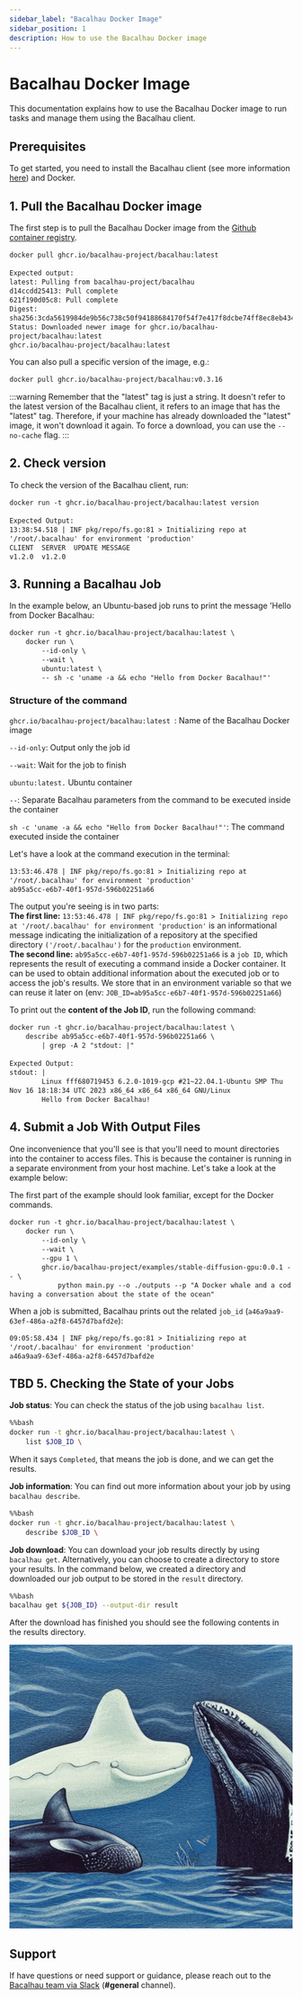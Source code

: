 ```yaml
---
sidebar_label: "Bacalhau Docker Image"
sidebar_position: 1
description: How to use the Bacalhau Docker image
---
```

# Bacalhau Docker Image

This documentation explains how to use the Bacalhau Docker image to run tasks and manage them using the Bacalhau client.

## Prerequisites

To get started, you need to install the Bacalhau client (see more information [here](../../../getting-started/installation.md)) and Docker.

## 1. Pull the Bacalhau Docker image

The first step is to pull the Bacalhau Docker image from the [Github container registry](https://github.com/orgs/bacalhau-project/packages/container/package/bacalhau).

```shell
docker pull ghcr.io/bacalhau-project/bacalhau:latest

Expected output:
latest: Pulling from bacalhau-project/bacalhau
d14ccdd25413: Pull complete
621f190d05c8: Pull complete
Digest: sha256:3cda5619984de9b56c738c50f94188684170f54f7e417f8dcbe74ff8ec8eb434
Status: Downloaded newer image for ghcr.io/bacalhau-project/bacalhau:latest
ghcr.io/bacalhau-project/bacalhau:latest
```

You can also pull a specific version of the image, e.g.:

```bash
docker pull ghcr.io/bacalhau-project/bacalhau:v0.3.16
```

:::warning
Remember that the "latest" tag is just a string. It doesn't refer to the latest version of the Bacalhau client, it refers to an image that has the "latest" tag. Therefore, if your machine has already downloaded the "latest" image, it won't download it again. To force a download, you can use the `--no-cache` flag.
:::

## 2. Check version

To check the version of the Bacalhau client, run:

```shell
docker run -t ghcr.io/bacalhau-project/bacalhau:latest version

Expected Output:
13:38:54.518 | INF pkg/repo/fs.go:81 > Initializing repo at '/root/.bacalhau' for environment 'production'
CLIENT  SERVER  UPDATE MESSAGE
v1.2.0  v1.2.0
```

## 3. Running a Bacalhau Job

In the example below, an Ubuntu-based job runs to print the message 'Hello from Docker Bacalhau: 

```shell
docker run -t ghcr.io/bacalhau-project/bacalhau:latest \
    docker run \
        --id-only \
        --wait \
        ubuntu:latest \
        -- sh -c 'uname -a && echo "Hello from Docker Bacalhau!"'
```


### Structure of the command

`ghcr.io/bacalhau-project/bacalhau:latest `: Name of the Bacalhau Docker image

`--id-only`: Output only the job id

`--wait`: Wait for the job to finish

`ubuntu:latest.` Ubuntu container

 `--`: Separate Bacalhau parameters from the command to be executed inside the container

 `sh -c 'uname -a && echo "Hello from Docker Bacalhau!"'`: The command executed inside the container 

Let's have a look at the command execution in the terminal:

```shell
13:53:46.478 | INF pkg/repo/fs.go:81 > Initializing repo at '/root/.bacalhau' for environment 'production'
ab95a5cc-e6b7-40f1-957d-596b02251a66
```

The output you're seeing is in two parts:  
**The first line:** `13:53:46.478 | INF pkg/repo/fs.go:81 > Initializing repo at '/root/.bacalhau' for environment 'production'` is an informational message indicating the initialization of a repository at the specified directory `('/root/.bacalhau')` for the `production` environment.  
**The second line:** `ab95a5cc-e6b7-40f1-957d-596b02251a66` is a `job ID`, which represents the result of executing a command inside a Docker container. It can be used to obtain additional information about the executed job or to access the job's results. We store that in an environment variable so that we can reuse it later on (env: `JOB_ID=ab95a5cc-e6b7-40f1-957d-596b02251a66`)

To print out the **content of the Job ID**, run the following command:

```shell
docker run -t ghcr.io/bacalhau-project/bacalhau:latest \
    describe ab95a5cc-e6b7-40f1-957d-596b02251a66 \
        | grep -A 2 "stdout: |"

Expected Output:
stdout: |
        Linux fff680719453 6.2.0-1019-gcp #21~22.04.1-Ubuntu SMP Thu Nov 16 18:18:34 UTC 2023 x86_64 x86_64 x86_64 GNU/Linux
        Hello from Docker Bacalhau!
```

## 4. Submit a Job With Output Files

One inconvenience that you'll see is that you'll need to mount directories into the container to access files. This is because the container is running in a separate environment from your host machine. Let's take a look at the example below:

The first part of the example should look familiar, except for the Docker commands.


```shell
docker run -t ghcr.io/bacalhau-project/bacalhau:latest \
    docker run \
        --id-only \
        --wait \
        --gpu 1 \
        ghcr.io/bacalhau-project/examples/stable-diffusion-gpu:0.0.1 -- \
            python main.py --o ./outputs --p "A Docker whale and a cod having a conversation about the state of the ocean"
```

When a job is submitted, Bacalhau prints out the related `job_id` (`a46a9aa9-63ef-486a-a2f8-6457d7bafd2e`):

```shell
09:05:58.434 | INF pkg/repo/fs.go:81 > Initializing repo at '/root/.bacalhau' for environment 'production'
a46a9aa9-63ef-486a-a2f8-6457d7bafd2e
```


## TBD 5. Checking the State of your Jobs

**Job status**: You can check the status of the job using `bacalhau list`.


```bash
%%bash
docker run -t ghcr.io/bacalhau-project/bacalhau:latest \
    list $JOB_ID \
```

When it says `Completed`, that means the job is done, and we can get the results.

**Job information**: You can find out more information about your job by using `bacalhau describe`.


```bash
%%bash
docker run -t ghcr.io/bacalhau-project/bacalhau:latest \
    describe $JOB_ID \

```

**Job download**: You can download your job results directly by using `bacalhau get`. Alternatively, you can choose to create a directory to store your results. In the command below, we created a directory and downloaded our job output to be stored in the `result` directory.


```bash
%%bash
bacalhau get ${JOB_ID} --output-dir result
```

After the download has finished you should see the following contents in the results directory.





![png](index_files/index_25_0.png)




## Support

If have questions or need support or guidance, please reach out to the [Bacalhau team via Slack](https://bacalhauproject.slack.com/ssb/redirect) (**#general** channel).

